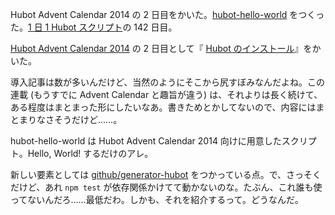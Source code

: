 Hubot Advent Calendar 2014 の 2 日目をかいた。[hubot-hello-world][gh:bouzuya/hubot-hello-world] をつくった。[1 日 1 Hubot スクリプト][hubot-script-per-day]の 142 日目。

[Hubot Advent Calendar 2014][hubot-adventar-2014] の 2 日目として『 [Hubot のインストール][hubot-adventar-2014-2]』をかいた。

導入記事は数が多いんだけど、当然のようにそこから尻すぼみなんだよね。この連載 (もうすでに Advent Calendar と趣旨が違う) は、それよりは長く続けて、ある程度はまとまった形にしたいなあ。書きためとかしてないので、内容にはまとまりなさそうだけど……。

hubot-hello-world は Hubot Advent Calendar 2014 向けに用意したスクリプト。Hello, World! するだけのアレ。

新しい要素としては [github/generator-hubot][gh:github/generator-hubot] をつかっている点。で、さっそくだけど、あれ `npm test` が依存関係かけてて動かないのな。たぶん、これ誰も使ってないんだろ……最低だわ。しかも、それを紹介するって。どうなんだ。

[hubot-adventar-2014]: http://www.adventar.org/calendars/384
[hubot-adventar-2014-1]: http://qiita.com/bouzuya/items/c7d0ad80c357aab6b696
[hubot-adventar-2014-2]: http://qiita.com/bouzuya/items/11c0c6da2b3ad54b827f
[gh:bouzuya/hubot-hello-world]: https://github.com/bouzuya/hubot-hello-world
[gh:github/generator-hubot]: https://github.com/github/generator-hubot
[hubot-script-per-day]: https://blog.bouzuya.net/posts?tags=hubot-script-per-day
